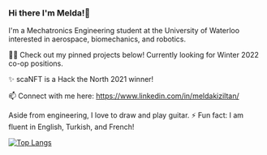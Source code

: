 ### Hi there I'm Melda!👋 

I'm a Mechatronics Engineering student at the University of Waterloo interested in aerospace, biomechanics, and robotics.

👩‍💻 Check out my pinned projects below! Currently looking for Winter 2022 co-op positions.

✨ scaNFT is a Hack the North 2021 winner!

📫 Connect with me here: https://www.linkedin.com/in/meldakiziltan/

Aside from engineering, I love to draw and play guitar. 
⚡ Fun fact: I am fluent in English, Turkish, and French!

[![Top Langs](https://github-readme-stats.vercel.app/api/top-langs/?username=meldakiziltan&layout=compact&theme=vue-dark)](https://github.com/anuraghazra/github-readme-stats)
